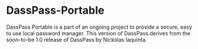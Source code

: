 # DassPass-Portable
DassPass Portable is a part of an ongoing project to provide a secure, easy to use local password manager. This version of DassPass derives from the soon-to-be 1.0 release of DassPass by Nickolas Iaquinta.
